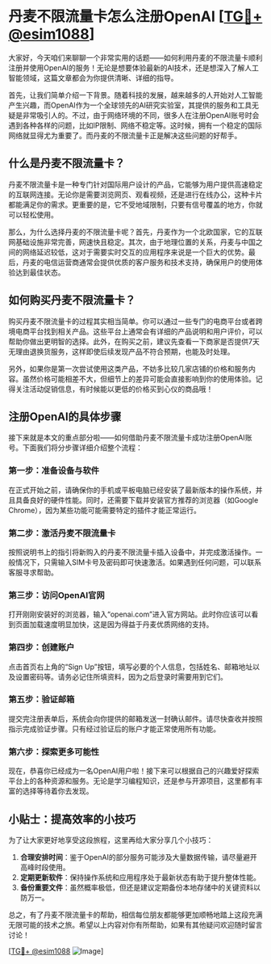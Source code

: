# 丹麦不限流量卡怎么注册OpenAI [[TG💪+ @esim1088](https://t.me/s/esim1088)]

大家好，今天咱们来聊聊一个非常实用的话题——如何利用丹麦的不限流量卡顺利注册并使用OpenAI的服务！无论是想要体验最新的AI技术，还是想深入了解人工智能领域，这篇文章都会为你提供清晰、详细的指导。

首先，让我们简单介绍一下背景。随着科技的发展，越来越多的人开始对人工智能产生兴趣，而OpenAI作为一个全球领先的AI研究实验室，其提供的服务和工具无疑是非常吸引人的。不过，由于网络环境的不同，很多人在注册OpenAI账号时会遇到各种各样的问题，比如IP限制、网络不稳定等。这时候，拥有一个稳定的国际网络就显得尤为重要了。而丹麦的不限流量卡正是解决这些问题的好帮手。

## 什么是丹麦不限流量卡？

丹麦不限流量卡是一种专门针对国际用户设计的产品，它能够为用户提供高速稳定的互联网连接。无论你是需要浏览网页、观看视频，还是进行在线办公，这种卡片都能满足你的需求。更重要的是，它不受地域限制，只要有信号覆盖的地方，你就可以轻松使用。

那么，为什么选择丹麦的不限流量卡呢？首先，丹麦作为一个北欧国家，它的互联网基础设施非常完善，网速快且稳定。其次，由于地理位置的关系，丹麦与中国之间的网络延迟较低，这对于需要实时交互的应用程序来说是一个巨大的优势。最后，丹麦的电信运营商通常会提供优质的客户服务和技术支持，确保用户的使用体验达到最佳状态。

## 如何购买丹麦不限流量卡？

购买丹麦不限流量卡的过程其实相当简单。你可以通过一些专门的电商平台或者跨境电商平台找到相关产品。这些平台上通常会有详细的产品说明和用户评价，可以帮助你做出更明智的选择。此外，在购买之前，建议先查看一下商家是否提供7天无理由退换货服务，这样即使后续发现产品不符合预期，也能及时处理。

另外，如果你是第一次尝试使用这类产品，不妨多比较几家店铺的价格和服务内容。虽然价格可能相差不大，但细节上的差异可能会直接影响到你的使用体验。记得关注活动促销信息，有时候能以更低的价格买到心仪的商品哦！

## 注册OpenAI的具体步骤

接下来就是本文的重点部分啦——如何借助丹麦不限流量卡成功注册OpenAI账号。下面我们将分步骤详细介绍整个流程：

### 第一步：准备设备与软件

在正式开始之前，请确保你的手机或平板电脑已经安装了最新版本的操作系统，并且具备良好的硬件性能。同时，还需要下载并安装官方推荐的浏览器（如Google Chrome），因为某些功能可能需要特定的插件才能正常运行。

### 第二步：激活丹麦不限流量卡

按照说明书上的指引将新购入的丹麦不限流量卡插入设备中，并完成激活操作。一般情况下，只需输入SIM卡号及密码即可快速激活。如果遇到任何问题，可以联系客服寻求帮助。

### 第三步：访问OpenAI官网

打开刚刚安装好的浏览器，输入“openai.com”进入官方网站。此时你应该可以看到页面加载速度明显加快，这是因为得益于丹麦优质网络的支持。

### 第四步：创建账户

点击首页右上角的“Sign Up”按钮，填写必要的个人信息，包括姓名、邮箱地址以及设置密码等。请务必记住所填资料，因为之后登录时需要用到它们。

### 第五步：验证邮箱

提交完注册表单后，系统会向你提供的邮箱发送一封确认邮件。请尽快查收并按照指示完成验证步骤。只有经过验证后的账户才能正常使用所有功能。

### 第六步：探索更多可能性

现在，恭喜你已经成为一名OpenAI用户啦！接下来可以根据自己的兴趣爱好探索平台上的各种资源和服务。无论是学习编程知识，还是参与开源项目，这里都有丰富的选择等待着你去发现。

## 小贴士：提高效率的小技巧

为了让大家更好地享受这段旅程，这里再给大家分享几个小技巧：

1. **合理安排时间**：鉴于OpenAI的部分服务可能涉及大量数据传输，请尽量避开高峰时段使用。
2. **定期更新软件**：保持操作系统和应用程序处于最新状态有助于提升整体性能。
3. **备份重要文件**：虽然概率极低，但还是建议定期备份本地存储中的关键资料以防万一。

总之，有了丹麦不限流量卡的帮助，相信每位朋友都能够更加顺畅地踏上这段充满无限可能的技术之旅。希望以上内容对你有所帮助，如果有其他疑问欢迎随时留言讨论！

[[TG💪+ @esim1088](https://t.me/s/esim1088) ![Image](https://i.postimg.cc/4NQfJmqS/Snipaste-2025-05-13-00-14-12.png)]